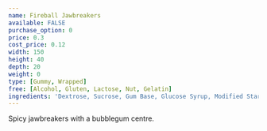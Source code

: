 ```yaml
---
name: Fireball Jawbreakers
available: FALSE
purchase_option: 0
price: 0.3
cost_price: 0.12
width: 150
height: 40
depth: 20
weight: 0
type: [Gummy, Wrapped]
free: [Alcohol, Gluten, Lactose, Nut, Gelatin]
ingredients: 'Dextrose, Sucrose, Gum Base, Glucose Syrup, Modified Starch, Glazing Agents: Carnauba Wax, Antioxidant: E321. Colours: E120, E160A'
---
```

Spicy jawbreakers with a bubblegum centre.